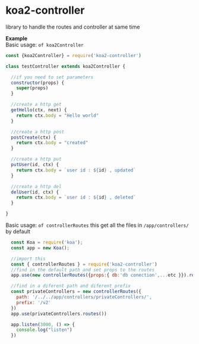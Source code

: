 # koa2-controller
library to handle the routes and controller at same time

**Example**  
Basic usage:
  `of koa2Controller`

```javascript
const {koa2Controller} = require('koa2-controller')

class testController extends koa2Controller {

  //if you need to set parameters 
  constructor(props) {
    super(props)
  }

  //create a http get
  getHello(ctx, next) {
    return ctx.body = "Hello world"
  }

  //create a http post
  postCreate(ctx) {
    return ctx.body = "created"
  }

  //create a http put
  putUser(id, ctx) {
    return ctx.body = `user id : ${id} , updated`
  }

  //create a http del
  delUser(id, ctx) {
    return ctx.body = `user id : ${id} , deleted`
  }

}
```

Basic usage:
  `of controllerRoutes`
  this get all the files in `/app/controllers/` by default 
  

```javascript
  const Koa = require('koa');
  const app = new Koa();

  //import this
  const { controllerRoutes } = require('koa2-controller')
  //find in the default path and set props to the routes
  app.use(new controllerRoutes({props:{ db:'db conection',...etc }}).routes())

  //find in a diferent path and diferent prefix
  const privateControllers = new controllerRoutes({
    path: '/../../app/controllers/privateControllers/',
    prefix: '/v2'
  })
  app.use(privateControllers.routes())

  app.listen(3000, () => {
    console.log("listen")
  })
```